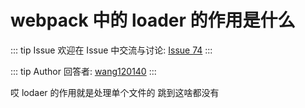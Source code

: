 # webpack 中的 loader 的作用是什么



::: tip Issue 
 欢迎在 Issue 中交流与讨论: [Issue 74](https://github.com/shfshanyue/Daily-Question/issues/74) 
:::

::: tip Author 
回答者: [wang120140](https://github.com/wang120140) 
:::

哎  lodaer 的作用就是处理单个文件的  跳到这啥都没有